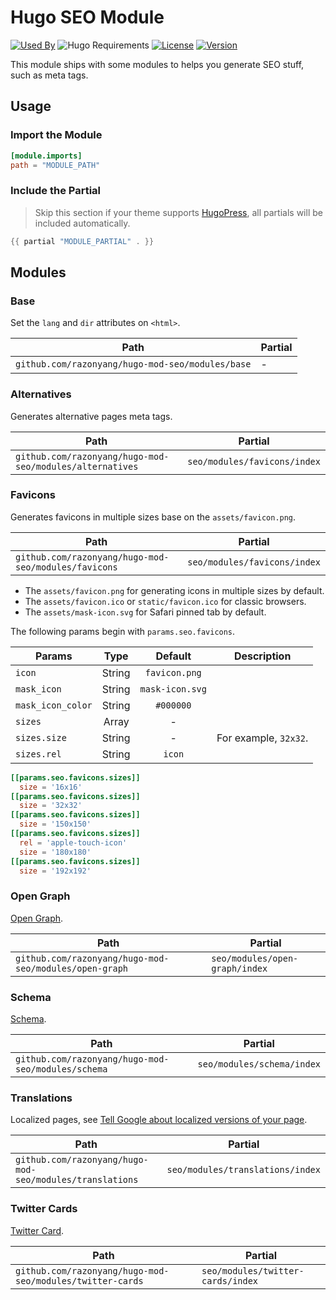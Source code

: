 # Hugo SEO Module

[![Used By](https://img.shields.io/badge/dynamic/json?color=success&label=used+by&query=repositories_humanize&logo=hugo&style=flat-square&url=https://api.razonyang.com/v1/github/dependents/razonyang/hugo-mod-seo)](https://github.com/razonyang/hugo-mod-seo/network/dependents)
![Hugo Requirements](https://img.shields.io/badge/dynamic/json?color=important&label=requirements&query=requirements&logo=hugo&style=flat-square&url=https://api.razonyang.com/v1/hugo/modules/github.com/razonyang/hugo-mod-seo)
[![License](https://img.shields.io/github/license/razonyang/hugo-mod-seo?style=flat-square)](https://github.com/razonyang/hugo-mod-seo/blob/main/LICENSE)
[![Version](https://img.shields.io/github/v/tag/razonyang/hugo-mod-seo?label=version&style=flat-square)](https://github.com/razonyang/hugo-mod-seo/tags)

This module ships with some modules to helps you generate SEO stuff, such as meta tags.

## Usage

### Import the Module

```toml
[module.imports]
path = "MODULE_PATH"
```

### Include the Partial

> Skip this section if your theme supports [HugoPress](https://github.com/razonyang/hugopress), all partials will be included automatically.

```go
{{ partial "MODULE_PARTIAL" . }}
```

## Modules

### Base

Set the `lang` and `dir` attributes on `<html>`.

| Path                                             | Partial |
| ------------------------------------------------ | ------- |
| `github.com/razonyang/hugo-mod-seo/modules/base` | -       |

### Alternatives

Generates alternative pages meta tags.

| Path                                                     | Partial                      |
| -------------------------------------------------------- | ---------------------------- |
| `github.com/razonyang/hugo-mod-seo/modules/alternatives` | `seo/modules/favicons/index` |

### Favicons

Generates favicons in multiple sizes base on the `assets/favicon.png`.

| Path                                                 | Partial                      |
| ---------------------------------------------------- | ---------------------------- |
| `github.com/razonyang/hugo-mod-seo/modules/favicons` | `seo/modules/favicons/index` |

- The `assets/favicon.png` for generating icons in multiple sizes by default.
- The `assets/favicon.ico` or `static/favicon.ico` for classic browsers.
- The `assets/mask-icon.svg` for Safari pinned tab by default.

The following params begin with `params.seo.favicons`.

| Params            |  Type  |     Default     | Description           |
| ----------------- | :----: | :-------------: | --------------------- |
| `icon`            | String |  `favicon.png`  |
| `mask_icon`       | String | `mask-icon.svg` |
| `mask_icon_color` | String |    `#000000`    |
| `sizes`           | Array  |        -        |
| `sizes.size`      | String |        -        | For example, `32x32`. |
| `sizes.rel`       | String |     `icon`      |

```toml
[[params.seo.favicons.sizes]]
  size = '16x16'
[[params.seo.favicons.sizes]]
  size = '32x32'
[[params.seo.favicons.sizes]]
  size = '150x150'
[[params.seo.favicons.sizes]]
  rel = 'apple-touch-icon'
  size = '180x180'
[[params.seo.favicons.sizes]]
  size = '192x192'
```

### Open Graph

[Open Graph](https://ogp.me/).

| Path                                                   | Partial                        |
| ------------------------------------------------------ | ------------------------------ |
| `github.com/razonyang/hugo-mod-seo/modules/open-graph` | `seo/modules/open-graph/index` |

### Schema

[Schema](https://schema.org/).

| Path                                               | Partial                    |
| -------------------------------------------------- | -------------------------- |
| `github.com/razonyang/hugo-mod-seo/modules/schema` | `seo/modules/schema/index` |

### Translations

Localized pages, see [Tell Google about localized versions of your page](https://developers.google.com/search/docs/specialty/international/localized-versions).

| Path                                                     | Partial                          |
| -------------------------------------------------------- | -------------------------------- |
| `github.com/razonyang/hugo-mod-seo/modules/translations` | `seo/modules/translations/index` |

### Twitter Cards

[Twitter Card](https://developer.twitter.com/en/docs/twitter-for-websites/cards/overview/abouts-cards).

| Path                                                      | Partial                           |
| --------------------------------------------------------- | --------------------------------- |
| `github.com/razonyang/hugo-mod-seo/modules/twitter-cards` | `seo/modules/twitter-cards/index` |
